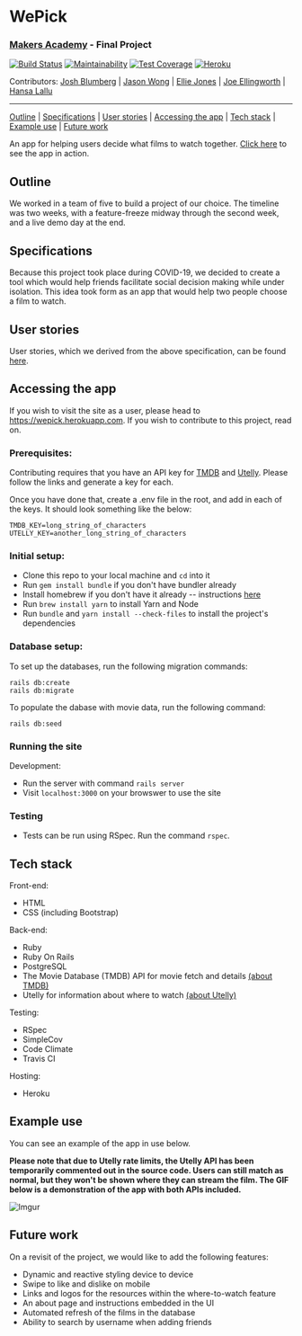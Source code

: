 # WePick

### [Makers Academy](http://www.makersacademy.com) - Final Project

[![Build Status](https://travis-ci.com/jasylwong/wepick.svg?branch=master)](https://travis-ci.com/jasylwong/wepick)
[![Maintainability](https://api.codeclimate.com/v1/badges/07d019d848df139b41d8/maintainability)](https://codeclimate.com/github/jasylwong/wepick/maintainability)
[![Test Coverage](https://api.codeclimate.com/v1/badges/07d019d848df139b41d8/test_coverage)](https://codeclimate.com/github/jasylwong/wepick/test_coverage)
[![Heroku](https://pyheroku-badge.herokuapp.com/?app=wepick&style=flat)](https://wepick.herokuapp.com/)

Contributors: [Josh Blumberg](https://github.com/jlblumberg) | [Jason Wong](https://github.com/jasylwong) | [Ellie Jones](https://github.com/EllieRichardsonJones) | [Joe Ellingworth](https://github.com/blu3skies) | [Hansa Lallu](https://github.com/hansa-lallu)
__________________________________________________________________________________________________________________

[Outline](#Outline) | [Specifications](#Specifications) | [User stories](#User_stories) | [Accessing the app](#Accessing_the_app) | [Tech stack](#Tech_stack) | [Example use](#Example_use) | [Future work](#Future_work)

An app for helping users decide what films to watch together. [Click here](https://wepick.herokuapp.com) to see the app in action.

## <a name="Outline">Outline</a>

We worked in a team of five to build a project of our choice. The timeline was two weeks, with a feature-freeze midway through the second week, and a live demo day at the end.

## <a name="Specifications">Specifications</a>

Because this project took place during COVID-19, we decided to create a tool which would help friends facilitate social decision making while under isolation. This idea took form as an app that would help two people choose a film to watch.

## <a name="User_Stories">User stories</a>

User stories, which we derived from the above specification, can be found [here](https://docs.google.com/document/d/1uC696OFk2QUIaG8aY9efZn51uHeYW4GYahW4U2CWzag/edit?usp=sharing).

## <a name="Accessing_The_App">Accessing the app</a>

If you wish to visit the site as a user, please head to https://wepick.herokuapp.com. If you wish to contribute to this project, read on.

### Prerequisites:

Contributing requires that you have an API key for [TMDB](https://www.themoviedb.org/) and [Utelly](https://rapidapi.com/utelly/api/utelly). Please follow the links and generate a key for each. 

Once you have done that, create a .env file in the root, and add in each of the keys. It should look something like the below:
```
TMDB_KEY=long_string_of_characters
UTELLY_KEY=another_long_string_of_characters
```

### Initial setup:

- Clone this repo to your local machine and `cd` into it
- Run `gem install bundle` if you don't have bundler already
- Install homebrew if you don't have it already -- instructions [here](brew.sh)
- Run `brew install yarn` to install Yarn and Node
- Run `bundle` and `yarn install --check-files` to install the project's dependencies

### Database setup:

To set up the databases, run the following migration commands:

```
rails db:create
rails db:migrate
```

To populate the dabase with movie data, run the following command:

```
rails db:seed
```

### Running the site

Development:
- Run the server with command `rails server`
- Visit `localhost:3000` on your browswer to use the site

### Testing
- Tests can be run using RSpec. Run the command `rspec`.

## <a name="Tech_stack">Tech stack</a>

Front-end:
- HTML
- CSS (including Bootstrap)

Back-end:
- Ruby
- Ruby On Rails
- PostgreSQL
- The Movie Database (TMDB) API for movie fetch and details [(about TMDB)](https://www.themoviedb.org/)
- Utelly for information about where to watch [(about Utelly)](https://rapidapi.com/utelly/api/utelly)

Testing:
- RSpec
- SimpleCov
- Code Climate
- Travis CI

Hosting:
- Heroku

## <a name="Example_use">Example use</a>

You can see an example of the app in use below.

**Please note that due to Utelly rate limits, the Utelly API has been temporarily commented out in the source code. Users can still match as normal, but they won't be shown where they can stream the film. The GIF below is a demonstration of the app with both APIs included.**

![Imgur](https://i.imgur.com/8sRMy9E.gif)

## <a name="Future_work">Future work</a>

On a revisit of the project, we would like to add the following features:
- Dynamic and reactive styling device to device
- Swipe to like and dislike on mobile
- Links and logos for the resources within the where-to-watch feature
- An about page and instructions embedded in the UI
- Automated refresh of the films in the database
- Ability to search by username when adding friends
